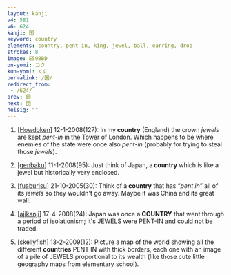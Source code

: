 ```yaml
---
layout: kanji
v4: 581
v6: 624
kanji: 国
keyword: country
elements: country, pent in, king, jewel, ball, earring, drop
strokes: 8
image: E59BBD
on-yomi: コク
kun-yomi: くに
permalink: /国/
redirect_from:
 - /624/
prev: 錮
next: 団
heisig: ""
---
```


1) [<a href="http://kanji.koohii.com/profile/Howdoken">Howdoken</a>] 12-1-2008(127): In my<strong> country</strong> (England) the crown <em>jewels</em> are kept <em>pent-in</em> in the Tower of London. Which happens to be where enemies of the state were once also <em>pent-in</em> (probably for trying to steal those <em>jewels</em>).

2) [<a href="http://kanji.koohii.com/profile/genbaku">genbaku</a>] 11-1-2008(95): Just think of Japan, a<strong> country</strong> which is like a jewel but historically very enclosed.

3) [<a href="http://kanji.koohii.com/profile/fuaburisu">fuaburisu</a>] 21-10-2005(30): Think of a<strong> country</strong> that has “<em>pent in</em>” all of its <em>jewels</em> so they wouldn&#039;t go away. Maybe it was China and its great wall.

4) [<a href="http://kanji.koohii.com/profile/ajikanji">ajikanji</a>] 17-4-2008(24): Japan was once a<strong> COUNTRY</strong> that went through a period of isolationism; it&#039;s JEWELS were PENT-IN and could not be traded.

5) [<a href="http://kanji.koohii.com/profile/skellyfish">skellyfish</a>] 13-2-2009(12): Picture a map of the world showing all the different <strong>countries</strong> PENT IN with thick borders, each one with an image of a pile of JEWELS proportional to its wealth (like those cute little geography maps from elementary school).

